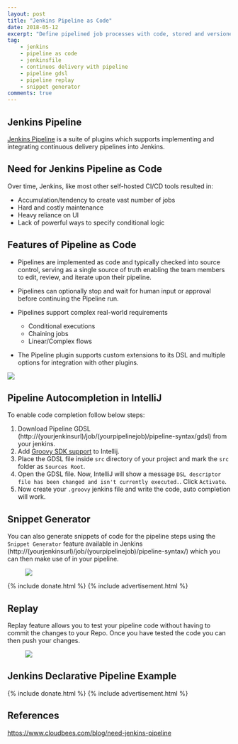 ```yaml
---
layout: post
title: "Jenkins Pipeline as Code"
date: 2018-05-12
excerpt: "Define pipelined job processes with code, stored and versioned in a source repository"
tag:
    - jenkins
    - pipeline as code
    - jenkinsfile
    - continuos delivery with pipeline
    - pipeline gdsl
    - pipeline replay
    - snippet generator
comments: true
---
```


## Jenkins Pipeline

[Jenkins Pipeline](https://jenkins.io/doc/book/pipeline-as-code/) is a suite of plugins which supports implementing and integrating continuous delivery pipelines into Jenkins.

## Need for Jenkins Pipeline as Code

Over time, Jenkins, like most other self-hosted CI/CD tools resulted in:

-   Accumulation/tendency to create vast number of jobs
-   Hard and costly maintenance
-   Heavy reliance on UI
-   Lack of powerful ways to specify conditional logic

## Features of Pipeline as Code

-   Pipelines are implemented as code and typically checked into source control, serving as a single source of truth enabling the team members to edit, review, and iterate upon their pipeline.

-   Pipelines can optionally stop and wait for human input or approval before continuing the Pipeline run.

-   Pipelines support complex real-world requirements

    -   Conditional executions
    -   Chaining jobs
    -   Linear/Complex flows

-   The Pipeline plugin supports custom extensions to its DSL and multiple options for integration with other plugins.

<img src="https://i.imgur.com/WshehVd.gif" />

## Pipeline Autocompletion in IntelliJ

To enable code completion follow below steps:

1. Download Pipeline GDSL (http://(yourjenkinsurl)/job/(yourpipelinejob)/pipeline-syntax/gdsl) from your jenkins.
2. Add [Groovy SDK support](https://www.bonusbits.com/wiki/HowTo:Add_Groovy_SDK_to_IntelliJ_IDEA) to Intellij.
3. Place the GDSL file inside `src` directory of your project and mark the `src` folder as `Sources Root`.
4. Open the GDSL file. Now, IntelliJ will show a message `DSL descriptor file has been changed and isn't currently executed.`. Click `Activate`.
5. Now create your `.groovy` jenkins file and write the code, auto completion will work.

## Snippet Generator

You can also generate snippets of code for the pipeline steps using the `Snippet Generator` feature available in Jenkins (http://(yourjenkinsurl)/job/(yourpipelinejob)/pipeline-syntax/) which you can then make use of in your pipeline.

<figure>
	<a href="{{ site.url }}/assets/img/2018/05/jenkins-snippet-generator.png"><img src="{{ site.url }}/assets/img/2018/05/jenkins-snippet-generator.png"></a>
</figure>

{% include donate.html %}
{% include advertisement.html %}

## Replay

Replay feature allows you to test your pipeline code without having to commit the changes to your Repo. Once you have tested the code you can then push your changes.

<figure>
	<a href="{{ site.url }}/assets/img/2018/05/jenkins-replay.png"><img src="{{ site.url }}/assets/img/2018/05/jenkins-replay.png"></a>
</figure>

## Jenkins Declarative Pipeline Example

<script src="https://gist.github.com/HarshadRanganathan/97feed7f91b7ae542c994393447f3db4.js"></script>

{% include donate.html %}
{% include advertisement.html %}

## References

<https://www.cloudbees.com/blog/need-jenkins-pipeline>
